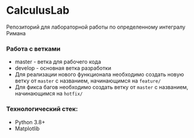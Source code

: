 # CalculusLab
Репозиторий для лабораторной работы по определенному интегралу Римана

### Работа с ветками
- master - ветка для рабочего кода
- develop - основная ветка разработки
- Для реализации нового функционала необходимо создать новую ветку от `master` с названием, начинающимся на `feature/`
- Для фикса багов необходимо создать ветку от `master` с названием, начинающимся на `hotfix/`

### Технологический стек:
- Python 3.8+
- Matplotlib
